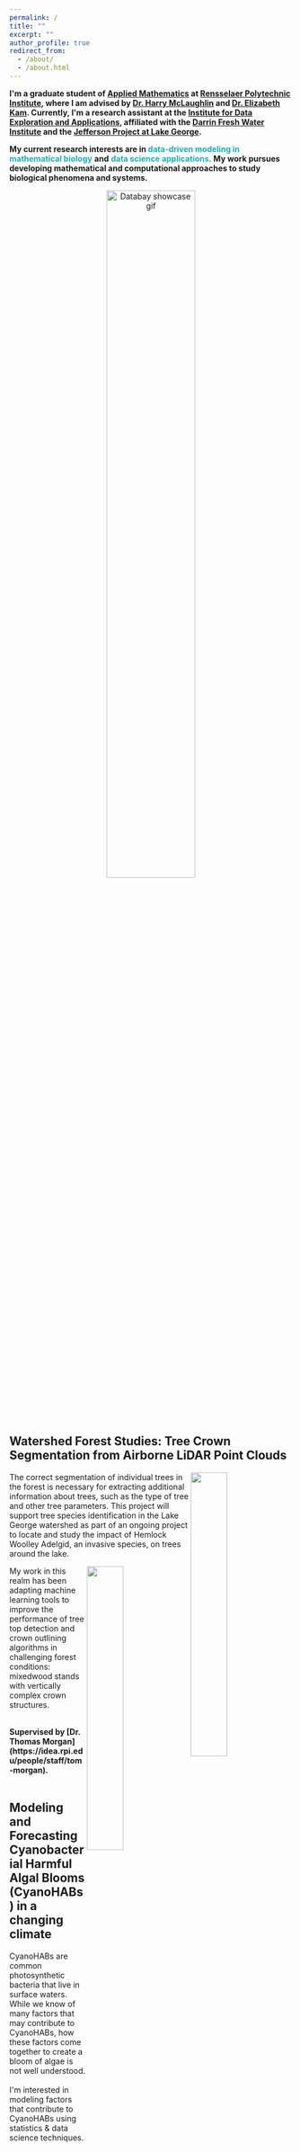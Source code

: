 ```yaml
---
permalink: /
title: ""
excerpt: ""
author_profile: true
redirect_from: 
  - /about/
  - /about.html
---
```



<b>I'm a graduate student of [Applied Mathematics](https://science.rpi.edu/mathematical-sciences) at [Rensselaer Polytechnic Institute](https://www.rpi.edu), where I am advised by [Dr. Harry McLaughlin](https://science.rpi.edu/mathematical-sciences/faculty/harry-mclaughlin) and [Dr. Elizabeth Kam](https://science.rpi.edu/mathematical-sciences/faculty/elizabeth-kam). Currently, I'm a research assistant at the [Institute for Data Exploration and Applications](https://idea.rpi.edu), affiliated with the [Darrin Fresh Water Institute](https://dfwi.rpi.edu) and the [Jefferson Project at Lake George](https://jeffersonproject.rpi.edu).</b> 

<b>My current research interests are in </b><b><font color='#16B1B5'>data-driven modeling in mathematical biology</font></b> <b>and</b> <b><font color='#16B1B5'>data science applications</font></b>. <b>My work pursues developing mathematical and computational approaches to study biological phenomena and systems.</b> 



<p align="center">
  <img src="https://haowen-he.github.io/images/x_z.gif" alt="Databay showcase gif" width="56%">
</p>


<h2>Watershed Forest Studies: Tree Crown Segmentation from Airborne LiDAR Point Clouds</h2>

<img src="https://haowen-he.github.io/images/4th.gif" width="36%" align="right" /> The correct segmentation of individual trees in the forest is necessary for extracting additional information about trees, such as the type of tree and other tree parameters. This project will support tree species identification in the Lake George watershed as part of an ongoing project to locate and study the impact of Hemlock Woolley Adelgid, an invasive species, on trees around the lake. 

<img src="https://haowen-he.github.io/images/Screen Shot 2022-04-25 at 4.20.15 AM.png" width="36%" align="right" /> My work in this realm has been adapting machine learning tools to improve the performance of tree top detection and crown outlining algorithms in challenging forest conditions: mixedwood stands with vertically complex crown structures.<br>

<br>
<b> Supervised by [Dr. Thomas Morgan](https://idea.rpi.edu/people/staff/tom-morgan).</b>
<br>
<br>
<h2>Modeling and Forecasting Cyanobacterial Harmful Algal Blooms (CyanoHABs) in a changing climate</h2>


<p><img src="https://haowen-he.github.io/images/filenamehere.gif?raw=true" alt="" width="32%" align="left" /> CyanoHABs are common photosynthetic bacteria that live in surface waters. While we know of many factors that may contribute to CyanoHABs, how these factors come together to create a bloom of algae is not well understood. <br> <br> I'm interested in modeling factors that contribute to CyanoHABs using statistics & data science techniques.</p>
<br>

<p align="center">
  <img src="https://haowen-he.github.io/images/filenamehere.gif?raw=true" alt="showcase gif" width="25%"> 
  &nbsp; &nbsp; 
  <img src="https://haowen-he.github.io/images/Rplot 4.06.27 PM.png?raw=true" alt="Photo" width="30%"> 
  &nbsp; &nbsp; 
  <img src="https://haowen-he.github.io/images/Picture2.gif" alt="showcase gif" width="25%">
</p>

<b> Supervised by [Dr. Thomas Morgan](https://idea.rpi.edu/people/staff/tom-morgan).</b>


